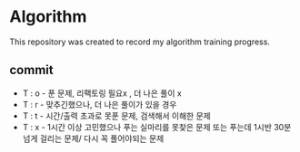 # Algorithm
This repository was created to record my algorithm training progress.

## commit

+ T : o - 푼 문제, 리팩토링 필요x , 더 나은 풀이  x
+ T : r - 맞추긴했으나, 더 나은 풀이가 있을 경우
+ T : t - 시간/출력 초과로 못푼 문제, 검색해서 이해한 문제
+ T : x - 1시간 이상 고민했으나 푸는 실마리를 못찾은 문제 또는 푸는데 1시반 30분 넘게 걸리는 문제/ 다시 꼭 풀어야되는 문제
